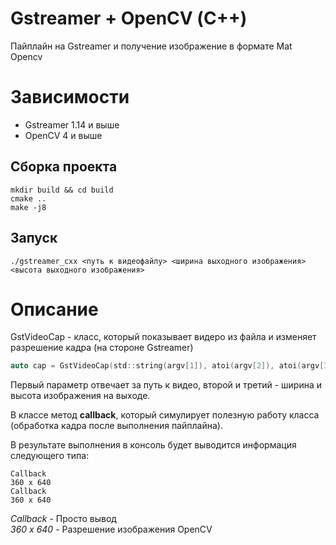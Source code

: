 # Gstreamer + OpenCV (С++)

Пайплайн на Gstreamer и получение изображение в формате Mat Opencv

# Зависимости
- Gstreamer 1.14 и выше
- OpenCV 4 и выше

## Сборка проекта
```
mkdir build && cd build
cmake ..
make -j8
```

## Запуск
```
./gstreamer_cxx <путь к видеофайлу> <ширина выходного изображения> <высота выходного изображения>
```

# Описание 
GstVideoCap - класс, который показывает видеро из файла и изменяет разрешение кадра (на стороне Gstreamer)
```C
auto cap = GstVideoCap(std::string(argv[1]), atoi(argv[2]), atoi(argv[3]));
```
Первый параметр отвечает за путь к видео, второй и третий - ширина и высота изображения на выходе.

В классе метод **callback**, который симулирует полезную работу класса (обработка кадра после выполнения пайплайна).

В результате выполнения в консоль будет выводится информация следующего типа:
```
Callback
360 x 640
Callback
360 x 640
```
*Callback* - Просто вывод\
*360 x 640* - Разрешение изображения OpenCV